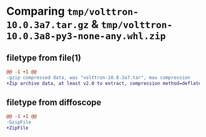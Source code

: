 # Comparing `tmp/volttron-10.0.3a7.tar.gz` & `tmp/volttron-10.0.3a8-py3-none-any.whl.zip`

## filetype from file(1)

```diff
@@ -1 +1 @@
-gzip compressed data, was "volttron-10.0.3a7.tar", max compression
+Zip archive data, at least v2.0 to extract, compression method=deflate
```

## filetype from diffoscope

```diff
@@ -1 +1 @@
-GzipFile
+ZipFile
```

